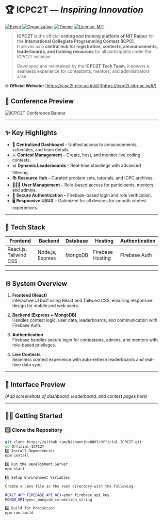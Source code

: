 # 🏆 **ICPC2T** — *Inspiring Innovation*

[![Event](https://img.shields.io/badge/Event-ICPC%202025-blue)](https://icpc.global/)
[![Organization](https://img.shields.io/badge/Host-NIT%20Raipur-red)](https://nitrr.ac.in/)
[![Theme](https://img.shields.io/badge/Theme-Coding%20%26%20Collaboration-green)](#)
[![License: MIT](https://img.shields.io/badge/License-MIT-yellow.svg)](LICENSE)

> **ICPC2T** is the official **coding and training platform of NIT Raipur** for the **International Collegiate Programming Contest (ICPC)**.  
> It serves as a **central hub for registration, contests, announcements, leaderboards, and training resources** for all participants under the ICPC2T initiative.  
>
> Developed and maintained by the **ICPC2T Tech Team**, it powers a seamless experience for contestants, mentors, and administrators alike.

🌐 **Official Website:** [https://icpc2t.nitrr.ac.in/#/](https://icpc2t.nitrr.ac.in/#/)

## 📸 **Conference Preview**

![ICPC2T Conference Banner](./48149ab7-22d8-4547-9c97-e3959d229c26.png)

---

## ✨ **Key Highlights**

- 🧭 **Centralized Dashboard** – Unified access to announcements, schedules, and team details.  
- ⚔️ **Contest Management** – Create, host, and monitor live coding contests.  
- 📊 **Dynamic Leaderboards** – Real-time standings with advanced filtering.  
- 📚 **Resource Hub** – Curated problem sets, tutorials, and ICPC archives.  
- 🧑‍🤝‍🧑 **User Management** – Role-based access for participants, mentors, and admins.  
- 🔐 **Secure Authentication** – Firebase-based login and role verification.  
- 🖥 **Responsive UI/UX** – Optimized for all devices for smooth contest experiences.  

---

## 🚀 **Tech Stack**

| Frontend | Backend | Database | Hosting | Authentication |
|-----------|----------|-----------|-----------|----------------|
| React.js, Tailwind CSS | Node.js, Express | MongoDB | Firebase Hosting | Firebase Auth |

---

## ⚙️ **System Overview**

1. **Frontend (React)**  
   Interactive UI built using React and Tailwind CSS, ensuring responsive design for mobile and web users.  

2. **Backend (Express + MongoDB)**  
   Handles contest logic, user data, leaderboards, and communication with Firebase Auth.  

3. **Authentication**  
   Firebase handles secure login for contestants, admins, and mentors with role-based privileges.  

4. **Live Contests**  
   Seamless contest experience with auto-refresh leaderboards and real-time data sync.  

---

## 📸 **Interface Preview**

*(Add screenshots of dashboard, leaderboard, and contest pages here)*  

---

## 🧑‍💻 **Getting Started**

### 1️⃣ Clone the Repository
```bash
git clone https://github.com/Nishantjha0007/Official-ICPC2T.git
cd Official-ICPC2T
2️⃣ Install Dependencies
npm install

3️⃣ Run the Development Server
npm start

4️⃣ Setup Environment Variables

Create a .env file in the root directory with the following:

REACT_APP_FIREBASE_API_KEY=your_firebase_api_key
MONGO_URI=your_mongodb_connection_string

5️⃣ Build for Production
npm run build
